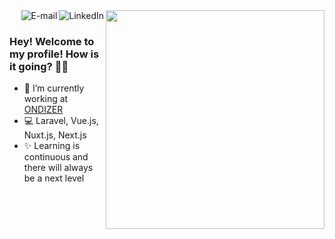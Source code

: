 <img align="right" src="https://raw.githubusercontent.com/MicaelliMedeiros/micaellimedeiros/master/image/computer-illustration.png" width="350"/>

<a href="https://www.linkedin.com/in/rickmff">
<img align="right" alt="LinkedIn" src="https://img.shields.io/badge/-%20rickmff%20-blue"/>
</a>

<a href="mailto:m.rickmff@gmail.com">
<img align="right" alt="E-mail" src="https://img.shields.io/badge/-%20How%20to%20reach%20me%20-red"/>
</a>

<br/>

### Hey! Welcome to my profile! How is it going? 👋😄

- 🚀 I’m currently working at [ONDIZER](https://ondizer.com/)
- 💻 Laravel, Vue.js, Nuxt.js, Next.js
- ✨ Learning is continuous and there will always be a next level
